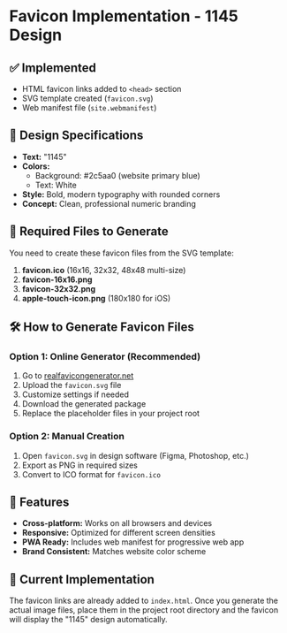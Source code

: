 # Favicon Implementation - 1145 Design

## ✅ Implemented
- HTML favicon links added to `<head>` section
- SVG template created (`favicon.svg`)
- Web manifest file (`site.webmanifest`)

## 🎨 Design Specifications
- **Text:** "1145" 
- **Colors:** 
  - Background: #2c5aa0 (website primary blue)
  - Text: White
- **Style:** Bold, modern typography with rounded corners
- **Concept:** Clean, professional numeric branding

## 📁 Required Files to Generate

You need to create these favicon files from the SVG template:

1. **favicon.ico** (16x16, 32x32, 48x48 multi-size)
2. **favicon-16x16.png** 
3. **favicon-32x32.png**
4. **apple-touch-icon.png** (180x180 for iOS)

## 🛠️ How to Generate Favicon Files

### Option 1: Online Generator (Recommended)
1. Go to [realfavicongenerator.net](https://realfavicongenerator.net/)
2. Upload the `favicon.svg` file
3. Customize settings if needed
4. Download the generated package
5. Replace the placeholder files in your project root

### Option 2: Manual Creation
1. Open `favicon.svg` in design software (Figma, Photoshop, etc.)
2. Export as PNG in required sizes
3. Convert to ICO format for `favicon.ico`

## 📱 Features
- **Cross-platform:** Works on all browsers and devices
- **Responsive:** Optimized for different screen densities
- **PWA Ready:** Includes web manifest for progressive web app
- **Brand Consistent:** Matches website color scheme

## 🔗 Current Implementation
The favicon links are already added to `index.html`. Once you generate the actual image files, place them in the project root directory and the favicon will display the "1145" design automatically.
